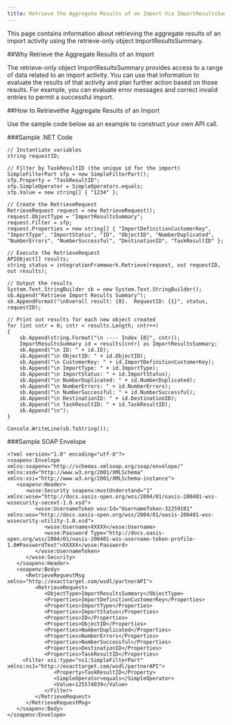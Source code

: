 ```yaml
---
title: Retrieve the Aggregate Results of an Import Via ImportResultsSummary
---
```

<p>This page contains information  about retrieving the aggregate results of an import activity using the retrieve-only object ImportResultsSummary.</p>

##Why Retrieve the Aggregate Results of an Import
<p>The retrieve-only object ImportResultsSummary provides access to a range of data related to an import activity. You can use that information to evaluate the results of that activity and plan further action based on those results. For example, you can evaluate error messages and correct invalid entries to permit a successful import.</p>

##How to Retrievethe Aggregate Results of an Import
<p>Use the sample code below as an example to construct your own API call.</p>

###Sample .NET Code 
```
// Instantiate variables  
string requestID;  
  
// Filter by TaskResultID (the unique id for the import)  
SimpleFilterPart sfp = new SimpleFilterPart();  
sfp.Property = "TaskResultID";  
sfp.SimpleOperator = SimpleOperators.equals;  
sfp.Value = new string[] { "1234" };  
  
// Create the RetrieveRequest  
RetrieveRequest request = new RetrieveRequest();  
request.ObjectType = "ImportResultsSummary";  
request.Filter = sfp;  
request.Properties = new string[] { "ImportDefinitionCustomerKey", "ImportType", "ImportStatus", "ID", "ObjectID", "NumberDuplicated", "NumberErrors", "NumberSuccessful", "DestinationID", "TaskResultID" };  
  
// Execute the RetrieveRequest  
APIObject[] results;  
string status = integrationFramework.Retrieve(request, out requestID, out results);  
  
// Output the results  
System.Text.StringBuilder sb = new System.Text.StringBuilder();  
sb.Append("Retrieve Import Results Summary");  
sb.AppendFormat("\nOverall result: {0}.  RequestID: {1}", status, requestID);  
  
// Print out results for each new object created  
for (int cntr = 0; cntr < results.Length; cntr++)  
{  
    sb.Append(string.Format("\n ---- Index {0}", cntr));  
    ImportResultsSummary id = results[cntr] as ImportResultsSummary;  
    sb.Append("\n ID: " + id.ID);  
    sb.Append("\n ObjectID: " + id.ObjectID);  
    sb.Append("\n CustomerKey: " + id.ImportDefinitionCustomerKey);  
    sb.Append("\n ImportType: " + id.ImportType);  
    sb.Append("\n ImportStatus: " + id.ImportStatus);  
    sb.Append("\n NumberDuplicated: " + id.NumberDuplicated);  
    sb.Append("\n NumberErrors: " + id.NumberErrors);  
    sb.Append("\n NumberSuccessful: " + id.NumberSuccessful);  
    sb.Append("\n DestinationID: " + id.DestinationID);  
    sb.Append("\n TaskResultID: " + id.TaskResultID);  
    sb.Append("\n");  
}  
  
Console.WriteLine(sb.ToString());
```
###Sample SOAP Envelope 
```
<?xml version="1.0" encoding="utf-8"?>
<soapenv:Envelope xmlns:soapenv="http://schemas.xmlsoap.org/soap/envelope/" xmlns:xsd="http://www.w3.org/2001/XMLSchema" xmlns:xsi="http://www.w3.org/2001/XMLSchema-instance">
   <soapenv:Header>
      <wsse:Security soapenv:mustUnderstand="1" xmlns:wsse="http://docs.oasis-open.org/wss/2004/01/oasis-200401-wss-wssecurity-secext-1.0.xsd">
         <wsse:UsernameToken wsu:Id="UsernameToken-32259181" xmlns:wsu="http://docs.oasis-open.org/wss/2004/01/oasis-200401-wss-wssecurity-utility-1.0.xsd">
            <wsse:Username>XXXXX</wsse:Username>
            <wsse:Password Type="http://docs.oasis-open.org/wss/2004/01/oasis-200401-wss-username-token-profile-1.0#PasswordText">XXXXX</wsse:Password>
         </wsse:UsernameToken>
      </wsse:Security>
   </soapenv:Header>
   <soapenv:Body>
      <RetrieveRequestMsg xmlns="http://exacttarget.com/wsdl/partnerAPI">
         <RetrieveRequest>
            <ObjectType>ImportResultsSummary</ObjectType>
            <Properties>ImportDefinitionCustomerKey</Properties>
            <Properties>ImportType</Properties>
            <Properties>ImportStatus</Properties>
            <Properties>ID</Properties>
            <Properties>ObjectID</Properties>
            <Properties>NumberDuplicated</Properties>
            <Properties>NumberErrors</Properties>
            <Properties>NumberSuccessful</Properties>
            <Properties>DestinationID</Properties>
            <Properties>TaskResultID</Properties>
     <Filter xsi:type="ns1:SimpleFilterPart" xmlns:ns1="http://exacttarget.com/wsdl/partnerAPI">
               <Property>TaskResultID</Property>
               <SimpleOperator>equals</SimpleOperator>
               <Value>125574039</Value>
            </Filter>
         </RetrieveRequest>
      </RetrieveRequestMsg>
   </soapenv:Body>
</soapenv:Envelope>
```
         
